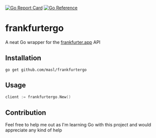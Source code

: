 [![Go Report Card](https://goreportcard.com/badge/github.com/masl/frankfurtergo)](https://goreportcard.com/report/github.com/masl/frankfurtergo)
[![Go Reference](https://pkg.go.dev/badge/github.com/masl/frankfurtergo.svg)](https://pkg.go.dev/github.com/masl/frankfurtergo)

# frankfurtergo
A neat Go wrapper for the [frankfurter.app](https://www.frankfurter.app/docs/) API

## Installation
`go get github.com/masl/frankfurtergo`

## Usage
```go
client := frankfurtergo.New()
```

## Contribution
Feel free to help me out as I'm learning Go with this project and would appreciate any kind of help
